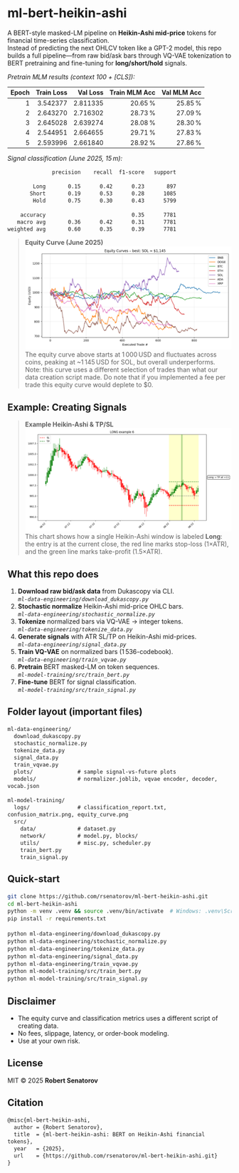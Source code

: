 # ml-bert-heikin-ashi

A BERT-style masked-LM pipeline on **Heikin-Ashi mid-price** tokens for financial time-series classification.  
Instead of predicting the next OHLCV token like a GPT-2 model, this repo builds a full pipeline—from raw bid/ask bars through VQ-VAE tokenization to BERT pretraining and fine-tuning for **long/short/hold** signals.

*Pretrain MLM results (context 100 + [CLS]):*  

| Epoch | Train Loss | Val Loss | Train MLM Acc | Val MLM Acc |
|------:|-----------:|---------:|--------------:|-----------:|
| 1     | 3.542377   | 2.811335 | 20.65 %       | 25.85 %    |
| 2     | 2.643270   | 2.716302 | 28.73 %       | 27.09 %    |
| 3     | 2.645028   | 2.639274 | 28.08 %       | 28.30 %    |
| 4     | 2.544951   | 2.664655 | 29.71 %       | 27.83 %    |
| 5     | 2.593996   | 2.661840 | 28.92 %       | 27.86 %    |

*Signal classification (June 2025, 15 m):*

```
              precision    recall  f1-score   support

        Long       0.15      0.42      0.23       897
       Short       0.19      0.53      0.28      1085
        Hold       0.75      0.30      0.43      5799

    accuracy                           0.35      7781
   macro avg       0.36      0.42      0.31      7781
weighted avg       0.60      0.35      0.39      7781
```

> **Equity Curve (June 2025)**  
> ![Equity Curve](ml-model-training/logs/equity_curve.png)  
> The equity curve above starts at 1 000 USD and fluctuates across coins, peaking at ~1 145 USD for SOL, but overall underperforms. Note: this curve uses a different selection of trades than what our data creation script made. Do note that if you implemented a fee per trade this equity curve would deplete to $0.

## Example: Creating Signals

> **Example Heikin-Ashi & TP/SL**  
> ![Signal Example](ml-data-engineering/plots/long_6.png)  
> This chart shows how a single Heikin-Ashi window is labeled **Long**: the entry is at the current close, the red line marks stop-loss (1×ATR), and the green line marks take-profit (1.5×ATR).

## What this repo does

1. **Download raw bid/ask data** from Dukascopy via CLI.  
   *`ml-data-engineering/download_dukascopy.py`*  
2. **Stochastic normalize** Heikin-Ashi mid-price OHLC bars.  
   *`ml-data-engineering/stochastic_normalize.py`*  
3. **Tokenize** normalized bars via VQ-VAE → integer tokens.  
   *`ml-data-engineering/tokenize_data.py`*  
4. **Generate signals** with ATR SL/TP on Heikin-Ashi mid-prices.  
   *`ml-data-engineering/signal_data.py`*  
5. **Train VQ-VAE** on normalized bars (1 536-codebook).  
   *`ml-data-engineering/train_vqvae.py`*  
6. **Pretrain** BERT masked-LM on token sequences.  
   *`ml-model-training/src/train_bert.py`*  
7. **Fine-tune** BERT for signal classification.  
   *`ml-model-training/src/train_signal.py`*  

## Folder layout (important files)

```
ml-data-engineering/
  download_dukascopy.py
  stochastic_normalize.py
  tokenize_data.py
  signal_data.py
  train_vqvae.py
  plots/              # sample signal-vs-future plots
  models/             # normalizer.joblib, vqvae encoder, decoder, vocab.json

ml-model-training/
  logs/               # classification_report.txt, confusion_matrix.png, equity_curve.png
  src/
    data/             # dataset.py
    network/          # model.py, blocks/
    utils/            # misc.py, scheduler.py
    train_bert.py
    train_signal.py
```

## Quick‑start

```bash
git clone https://github.com/rsenatorov/ml-bert-heikin-ashi.git
cd ml-bert-heikin-ashi
python -m venv .venv && source .venv/bin/activate  # Windows: .venv\Scripts\activate
pip install -r requirements.txt

python ml-data-engineering/download_dukascopy.py
python ml-data-engineering/stochastic_normalize.py
python ml-data-engineering/tokenize_data.py
python ml-data-engineering/signal_data.py
python ml-data-engineering/train_vqvae.py
python ml-model-training/src/train_bert.py
python ml-model-training/src/train_signal.py
```

## Disclaimer

- The equity curve and classification metrics uses a different script of creating data.  
- No fees, slippage, latency, or order-book modeling.  
- Use at your own risk.

## License

MIT © 2025 **Robert Senatorov**

## Citation

```
@misc{ml-bert-heikin-ashi,
  author = {Robert Senatorov},
  title  = {ml-bert-heikin-ashi: BERT on Heikin-Ashi financial tokens},
  year   = {2025},
  url    = {https://github.com/rsenatorov/ml-bert-heikin-ashi.git}
}
```
